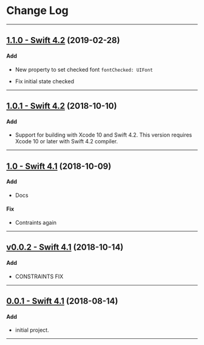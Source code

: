 # Change Log

-----

## [1.1.0 - Swift 4.2](https://github.com/micheltlutz/MLAudioPlayer/releases/tag/v1.1.0) (2019-02-28)

#### Add

* New property to set checked font ```fontChecked: UIFont ```

* Fix initial state checked

-----

## [1.0.1 - Swift 4.2](https://github.com/micheltlutz/MLAudioPlayer/releases/tag/v1.0.1) (2018-10-10)

#### Add
* Support for building with Xcode 10 and Swift 4.2. This version requires Xcode 10 or later with Swift 4.2 compiler.

-----

## [1.0 - Swift 4.1](https://github.com/micheltlutz/MLAudioPlayer/releases/tag/v1.0) (2018-10-09)

#### Add
* Docs

#### Fix

-  Contraints again

---

## [v0.0.2  - Swift 4.1](https://github.com/micheltlutz/MLAudioPlayer/releases/tag/v0.0.2 ) (2018-10-14)

#### Add
* CONSTRAINTS FIX

---

## [0.0.1 - Swift 4.1](https://github.com/micheltlutz/MLQuestionCheck/releases/tag/v0.0.1) (2018-08-14)

#### Add
* initial project.


---

